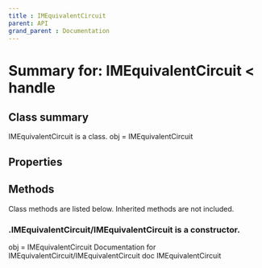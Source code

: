 ```yaml
---
title : IMEquivalentCircuit
parent: API
grand_parent : Documentation
---
```

# Summary for: **IMEquivalentCircuit**  < handle

## Class summary

IMEquivalentCircuit is a class.
obj = IMEquivalentCircuit

## Properties


## Methods

Class methods are listed below. Inherited methods are not included.

### .**IMEquivalentCircuit**/IMEquivalentCircuit is a constructor.
obj = IMEquivalentCircuit
Documentation for IMEquivalentCircuit/IMEquivalentCircuit
doc IMEquivalentCircuit


